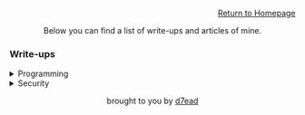 <p align="right"><a href="https://dreadsec.me/">Return to Homepage</a></p>
<p align="center">Below you can find a list of write-ups and articles of mine.</p>
<h3>Write-ups</h3>
<details>
<summary>Programming</summary>
<ul>
  <li><details><summary>Assembly</summary>
    <ul>
      <li><a href="/programming/assembly/<articleName>">Coming soon...</a></li> 
    </ul>
  </details></li>  
</ul>
</details>

<details>
<summary>Security</summary>
<ul>
    <li><a href="/security/<articleName>">Coming soon...</a></li> 
</ul>
</details>

<p align="center">brought to you by <a href="https://github.com/D7EAD">d7ead</a></p>
